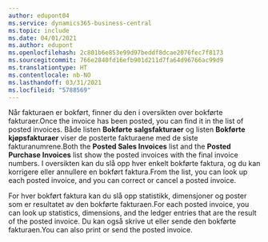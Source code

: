 ```yaml
---
author: edupont04
ms.service: dynamics365-business-central
ms.topic: include
ms.date: 04/01/2021
ms.author: edupont
ms.openlocfilehash: 2c801b6e853e99d97beddf8dcae2076fec7f8173
ms.sourcegitcommit: 766e2840fd16efb901d211d7fa64d96766ac99d9
ms.translationtype: HT
ms.contentlocale: nb-NO
ms.lasthandoff: 03/31/2021
ms.locfileid: "5788569"
---
```

<span data-ttu-id="7da9b-101">Når fakturaen er bokført, finner du den i oversikten over bokførte fakturaer.</span><span class="sxs-lookup"><span data-stu-id="7da9b-101">Once the invoice has been posted, you can find it in the list of posted invoices.</span></span> <span data-ttu-id="7da9b-102">Både listen **Bokførte salgsfakturaer** og listen **Bokførte kjøpsfakturaer** viser de posterte fakturaene med de siste fakturanumrene.</span><span class="sxs-lookup"><span data-stu-id="7da9b-102">Both the **Posted Sales Invoices** list and the **Posted Purchase Invoices** list show the posted invoices with the final invoice numbers.</span></span> <span data-ttu-id="7da9b-103">I oversikten kan du slå opp hver enkelt bokførte faktura, og du kan korrigere eller annullere en bokført faktura.</span><span class="sxs-lookup"><span data-stu-id="7da9b-103">From the list, you can look up each posted invoice, and you can correct or cancel a posted invoice.</span></span>  

<span data-ttu-id="7da9b-104">For hver bokført faktura kan du slå opp statistikk, dimensjoner og poster som er resultatet av den bokførte fakturaen.</span><span class="sxs-lookup"><span data-stu-id="7da9b-104">For each posted invoice, you can look up statistics, dimensions, and the ledger entries that are the result of the posted invoice.</span></span> <span data-ttu-id="7da9b-105">Du kan også skrive ut eller sende den bokførte fakturaen.</span><span class="sxs-lookup"><span data-stu-id="7da9b-105">You can also print or send the posted invoice.</span></span>  
